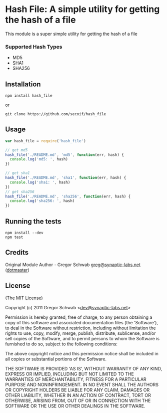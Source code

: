 Hash File: A simple utility for getting the hash of a file
============================================

This module is a super simple utility for getting the hash of a file 

### Supported Hash Types

* MD5
* SHA1
* SHA256

## Installation
```
npm install hash_file
```

or

```
git clone https://github.com/secoif/hash_file
```

## Usage 

```javascript
var hash_file = require('hash_file')

// get md5
hash_file('./README.md', 'md5', function(err, hash) {
  console.log('md5: ', hash)
})

// get sha1 
hash_file('./README.md', 'sha1', function(err, hash) {
  console.log('sha1: ', hash)
})
// get sha256 
hash_file('./README.md', 'sha256', function(err, hash) {
  console.log('sha256: ', hash)
})
```

## Running the tests

```shell
npm install --dev
npm test
```

## Credits

Original Module Author - Gregor Schwab greg@synaptic-labs.net ([dotmaster](http://github.com/dotmaster))

## License 

(The MIT License)

Copyright (c) 2011 Gregor Schwab &lt;dev@synaptic-labs.net&gt;

Permission is hereby granted, free of charge, to any person obtaining
a copy of this software and associated documentation files (the
'Software'), to deal in the Software without restriction, including
without limitation the rights to use, copy, modify, merge, publish,
distribute, sublicense, and/or sell copies of the Software, and to
permit persons to whom the Software is furnished to do so, subject to
the following conditions:

The above copyright notice and this permission notice shall be
included in all copies or substantial portions of the Software.

THE SOFTWARE IS PROVIDED 'AS IS', WITHOUT WARRANTY OF ANY KIND,
EXPRESS OR IMPLIED, INCLUDING BUT NOT LIMITED TO THE WARRANTIES OF
MERCHANTABILITY, FITNESS FOR A PARTICULAR PURPOSE AND NONINFRINGEMENT.
IN NO EVENT SHALL THE AUTHORS OR COPYRIGHT HOLDERS BE LIABLE FOR ANY
CLAIM, DAMAGES OR OTHER LIABILITY, WHETHER IN AN ACTION OF CONTRACT,
TORT OR OTHERWISE, ARISING FROM, OUT OF OR IN CONNECTION WITH THE
SOFTWARE OR THE USE OR OTHER DEALINGS IN THE SOFTWARE.
